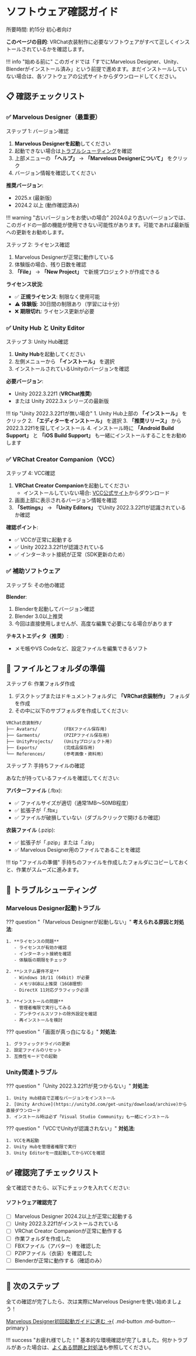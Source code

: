 # ソフトウェア確認ガイド

<span class="time-estimate">所要時間: 約15分</span> <span class="difficulty-beginner">初心者向け</span>

**このページの目的**: VRChat衣装制作に必要なソフトウェアがすべて正しくインストールされているかを確認します。

!!! info "始める前に"
    このガイドでは「すでにMarvelous Designer、Unity、Blenderがインストール済み」という前提で進めます。まだインストールしていない場合は、各ソフトウェアの公式サイトからダウンロードしてください。

## 📋 確認チェックリスト

### ✅ Marvelous Designer（最重要）

<div class="step-container">
<div class="step-number">ステップ 1: バージョン確認</div>

1. **Marvelous Designerを起動**してください
2. 起動できない場合は[トラブルシューティング](#marvelous-designer起動トラブル)を確認
3. 上部メニューの **「ヘルプ」** → **「Marvelous Designerについて」** をクリック
4. バージョン情報を確認してください

**推奨バージョン**: 
- <span class="software-version">2025.x</span> (最新版)
- <span class="software-version">2024.2</span> 以上 (動作確認済み)

!!! warning "古いバージョンをお使いの場合"
    2024.0より古いバージョンでは、このガイドの一部の機能が使用できない可能性があります。可能であれば最新版への更新をお勧めします。
</div>

<div class="step-container">
<div class="step-number">ステップ 2: ライセンス確認</div>

1. Marvelous Designerが正常に動作している
2. 体験版の場合、残り日数を確認
3. **「File」** → **「New Project」** で新規プロジェクトが作成できる

**ライセンス状況**:
- ✅ **正規ライセンス**: 制限なく使用可能
- ⚠️ **体験版**: 30日間の制限あり（学習には十分）
- ❌ **期限切れ**: ライセンス更新が必要
</div>

### ✅ Unity Hub と Unity Editor

<div class="step-container">
<div class="step-number">ステップ 3: Unity Hub確認</div>

1. **Unity Hub**を起動してください
2. 左側メニューから **「インストール」** を選択
3. インストールされているUnityのバージョンを確認

**必要バージョン**:
- <span class="software-version">Unity 2022.3.22f1</span> (**VRChat推奨**) 
- または <span class="software-version">Unity 2022.3.x</span> シリーズの最新版

!!! tip "Unity 2022.3.22f1が無い場合"
    1. Unity Hub上部の **「インストール」** をクリック
    2. **「エディターをインストール」** を選択
    3. **「推奨リリース」** から2022.3.22f1を探してインストール
    4. インストール時に **「Android Build Support」** と **「iOS Build Support」** も一緒にインストールすることをお勧めします
</div>

### ✅ VRChat Creator Companion（VCC）

<div class="step-container">
<div class="step-number">ステップ 4: VCC確認</div>

1. **VRChat Creator Companion**を起動してください
   - インストールしていない場合: [VCC公式サイト](https://vcc.docs.vrchat.com/)からダウンロード
2. 画面上部に表示されるバージョン情報を確認
3. **「Settings」** → **「Unity Editors」** でUnity 2022.3.22f1が認識されているか確認

**確認ポイント**:
- ✅ VCCが正常に起動する
- ✅ Unity 2022.3.22f1が認識されている
- ✅ インターネット接続が正常（SDK更新のため）
</div>

### ✅ 補助ソフトウェア

<div class="step-container">
<div class="step-number">ステップ 5: その他の確認</div>

**Blender**:
1. Blenderを起動してバージョン確認
2. <span class="software-version">Blender 3.0</span>以上推奨
3. 今回は直接使用しませんが、高度な編集で必要になる場合があります

**テキストエディタ（推奨）**:
- メモ帳やVS Codeなど、設定ファイルを編集できるソフト
</div>

## 📁 ファイルとフォルダの準備

<div class="step-container">
<div class="step-number">ステップ 6: 作業フォルダ作成</div>

1. デスクトップまたはドキュメントフォルダに **「VRChat衣装制作」** フォルダを作成
2. その中に以下のサブフォルダを作成してください:

```
VRChat衣装制作/
├── Avatars/          (FBXファイル保存用)
├── Garments/         (PZIPファイル保存用)  
├── UnityProjects/    (Unityプロジェクト用)
├── Exports/          (完成品保存用)
└── References/       (参考画像・資料用)
```
</div>

<div class="step-container">
<div class="step-number">ステップ 7: 手持ちファイルの確認</div>

あなたが持っているファイルを確認してください:

**アバターファイル** (.fbx):
- ✅ ファイルサイズが適切（通常1MB〜50MB程度）
- ✅ 拡張子が「.fbx」
- ✅ ファイルが破損していない（ダブルクリックで開けるか確認）

**衣装ファイル** (.pzip):
- ✅ 拡張子が「.pzip」または「.zip」
- ✅ Marvelous Designer用のファイルであることを確認

!!! tip "ファイルの準備"
    手持ちのファイルを作成したフォルダにコピーしておくと、作業がスムーズに進みます。
</div>

## 🔧 トラブルシューティング

### Marvelous Designer起動トラブル

??? question "「Marvelous Designerが起動しない」"
    **考えられる原因と対処法**:
    
    1. **ライセンスの問題**
       - ライセンスが有効か確認
       - インターネット接続を確認
       - 体験版の期限をチェック
    
    2. **システム要件不足**
       - Windows 10/11 (64bit) が必要
       - メモリ8GB以上推奨（16GB理想）
       - DirectX 11対応グラフィック必須
    
    3. **インストールの問題**
       - 管理者権限で実行してみる
       - アンチウイルスソフトの除外設定を確認
       - 再インストールを検討

??? question "「画面が真っ白になる」"
    **対処法**:
    
    1. グラフィックドライバの更新
    2. 設定ファイルのリセット
    3. 互換性モードでの起動

### Unity関連トラブル

??? question "「Unity 2022.3.22f1が見つからない」"
    **対処法**:
    
    1. Unity Hub経由で正確なバージョンをインストール
    2. [Unity Archive](https://unity3d.com/get-unity/download/archive)から直接ダウンロード
    3. インストール時は必ず「Visual Studio Community」も一緒にインストール

??? question "「VCCでUnityが認識されない」"
    **対処法**:
    
    1. VCCを再起動
    2. Unity Hubを管理者権限で実行
    3. Unity Editorを一度起動してからVCCを確認

## ✅ 確認完了チェックリスト

全て確認できたら、以下にチェックを入れてください:

<div class="progress-checklist">
<h4>ソフトウェア確認完了</h4>

- [ ] Marvelous Designer 2024.2以上が正常に起動する
- [ ] Unity 2022.3.22f1がインストールされている
- [ ] VRChat Creator Companionが正常に動作する
- [ ] 作業フォルダを作成した
- [ ] FBXファイル（アバター）を確認した
- [ ] PZIPファイル（衣装）を確認した
- [ ] Blenderが正常に動作する（確認のみ）
</div>

---

## 🚀 次のステップ

全ての確認が完了したら、次は実際にMarvelous Designerを使い始めましょう！

[Marvelous Designer初回起動ガイドに進む →](md-first-launch.md){ .md-button .md-button--primary }

!!! success "お疲れ様でした！"
    基本的な環境確認が完了しました。何かトラブルがあった場合は、[よくある問題と対処法](../workflows/common-issues.md)も参照してください。